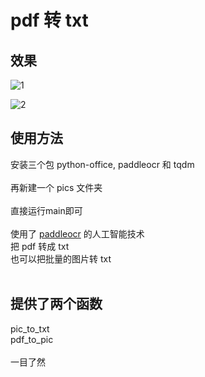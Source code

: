 # pdf 转 txt



## 效果

![1](C:\Users\Administrator\Desktop\1.jpg)



![2](C:\Users\Administrator\Desktop\2.jpg)

## 使用方法

安装三个包 python-office, paddleocr 和 tqdm <br><br>
再新建一个 pics 文件夹 <br><br>
直接运行main即可 <br><br>
使用了 [paddleocr](https://github.com/PaddlePaddle/PaddleOCR) 的人工智能技术 <br>
把 pdf 转成 txt <br>
也可以把批量的图片转 txt <br>
<br>

## 提供了两个函数

pic_to_txt <br>
pdf_to_pic <br><br>
一目了然


